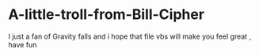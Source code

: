 # A-little-troll-from-Bill-Cipher
I just a fan of Gravity falls and i hope that file vbs will make you feel great , have fun
